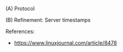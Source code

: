 (A) Protocol


(B) Refinement: Server timestamps

References:
* https://www.linuxjournal.com/article/8478